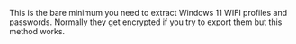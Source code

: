 This is the bare minimum you need to extract Windows 11 WIFI profiles and passwords. 
Normally they get encrypted if you try to export them but this method works. 

